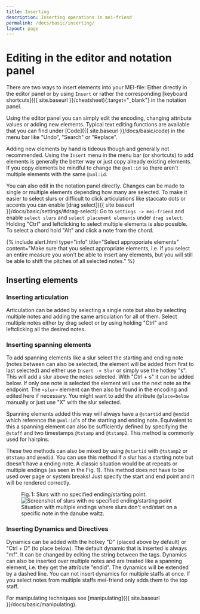 ```yaml
---
title: Inserting
description: Inserting operations in mei-friend
permalink: /docs/basic/inserting/
layout: page
---
```


# Editing in the editor and notation panel

There are two ways to insert elements into your MEI-file: Either directly in the editor panel or by using `Insert` or rather the corresponding [keyboard shortcuts]({{ site.baseurl }}/cheatsheet){:target="_blank"} in the notation panel.

Using the editor panel you can simply edit the encoding, changing attribute values or adding new elements. Typical text editing functions are available that you can find under [Code]({{ site.baseurl }}/docs/basic/code) in the menu bar like "Undo", "Search" or "Replace".

Adding new elements by hand is tideous though and generally not recommended. Using the `Insert` menu in the menu bar (or shortcuts) to add elements is generally the better way or just copy already existing elements. If you copy elements be mindful to change the `@xml:id` so there aren't multiple elements with the same `@xml:id`.

You can also edit in the notation panel directly. Changes can be made to single or multiple elements depending how many are selected. To make it easier to select slurs or difficult to click articulations like staccato dots or accents you can enable [drag select]({{ site.baseurl }}/docs/basic/settings/#drag-select): Go to `settings -> mei-friend` and enable `select slurs` and `select placement elements` under `drag select`. Holding "Ctrl" and leftclicking to select multiple elements is also possible. To select a chord hold "Alt" and click a note from the chord. 

{% include alert.html type="info" title="Select approporiate elements" content="Make sure that you select appropriate elements, i.e. if you select an entire measure you won't be able to insert any elements, but you will still be able to shift the pitches of all selected notes." %}

## Inserting elements

### Inserting articulation

Articulation can be added by selecting a single note but also by selecting multiple notes and adding the same articulation for all of them. Select multiple notes either by drag select or by using holding "Ctrl" and leftclicking all the desired notes.

### Inserting spanning elements

To add spanning elements like a slur select the starting and ending note (notes between can also be selected, the element will be added from first to last selected) and either use `Insert -> Slur` or simply use the hotkey "s". This will add a slur above the notes selected. With "Ctrl + s" it can be added below. If only one note is selected the element will use the next note as the endpoint. The `<slur>` element can then also be found in the encoding and edited here if necessary. You might want to add the attribute `@place=below` manually or just use "X" with the slur selected.

Spanning elements added this way will always have a `@startid` and `@endid` which reference the `@xml:id`'s of the starting and ending note. Equivalent to this a spanning element can also be sufficiently defined by specifying the `@staff` and two timestamps `@tstamp` and `@tstamp2`. This method is commonly used for hairpins.

These two methods can also be mixed by using `@startid` with `@tstamp2` or `@tstamp` and `@endid`. You can use this method if a slur has a starting note but doesn't have a ending note. A classic situation would be at repeats or multiple endings (as seen in the Fig. 1). This method does not have to be used over page or system breaks! Just specify the start and end point and it will be rendered correctly.

<figure class="thirdwidth">
    <div class="figure-title">Fig.&thinsp;1: Slurs with no specified ending/starting point.</div>
        <img class="figure-img" src="{{ site.baseurl }}/assets/img/inserting/spanning.PNG" 
            alt="Screenshot of slurs with no specified ending/starting point" />
    <figcaption class="figure-caption">Situation with multiple endings where slurs don't end/start on a specific note in the danube waltz.</figcaption>
</figure>

### Inserting Dynamics and Directives

Dynamics can be added with the hotkey "D" (placed above by default) or "Ctrl + D" (to place below). The default dynamic that is inserted is always "mf". It can be changed by editing the string between the tags. Dynamics can also be inserted over multiple notes and are treated like a spanning element, i.e. they get the attribute "endid". The dynamics will be extended by a dashed line.
You can not insert dynamics for multiple staffs at once. If you select notes from multiple staffs mei-friend only adds them to the top staff.

For manipulating techniques see [manipulating]({{ site.baseurl }}/docs/basic/manipulating).
